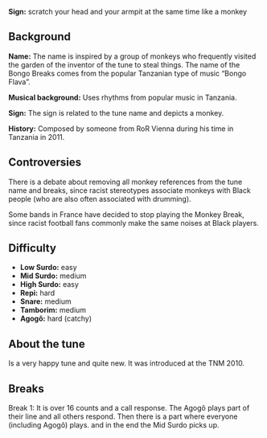 **Sign:** scratch your head and your armpit at the same time like a monkey

## Background

**Name:** The name is inspired by a group of monkeys who frequently visited the garden of the inventor of the tune to steal things. The name of the Bongo Breaks comes from the popular Tanzanian type of music “Bongo Flava”.

**Musical background:** Uses rhythms from popular music in Tanzania.

**Sign:** The sign is related to the tune name and depicts a monkey.

**History:** Composed by someone from RoR Vienna during his time in Tanzania in 2011.

## Controversies

There is a debate about removing all monkey references from the tune name and breaks, since racist stereotypes associate monkeys with Black people (who are also often associated with drumming).

Some bands in France have decided to stop playing the Monkey Break, since racist football fans commonly make the same noises at Black players.

## Difficulty

* **Low Surdo:** easy
* **Mid Surdo:** medium
* **High Surdo:** easy
* **Repi:** hard
* **Snare:** medium
* **Tamborim:** medium
* **Agogô:** hard (catchy)

## About the tune

Is a very happy tune and quite new. It was introduced at the TNM 2010.

## Breaks

Break 1: It is over 16 counts and a call response. The Agogô plays part of their line and all others respond. Then
there is a part where everyone (including Agogô) plays. and in the end the Mid Surdo picks up.